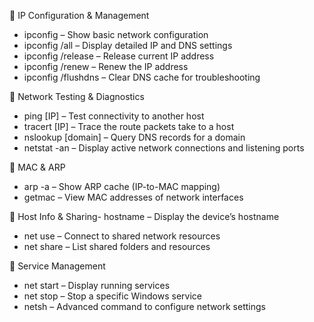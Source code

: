 📌 IP Configuration & Management
- ipconfig – Show basic network configuration 
- ipconfig /all – Display detailed IP and DNS settings 
- ipconfig /release – Release current IP address 
- ipconfig /renew – Renew the IP address 
- ipconfig /flushdns – Clear DNS cache for troubleshooting

📌 Network Testing & Diagnostics
- ping [IP] – Test connectivity to another host 
- tracert [IP] – Trace the route packets take to a host 
- nslookup [domain] – Query DNS records for a domain 
- netstat -an – Display active network connections and listening ports

📌 MAC & ARP
- arp -a – Show ARP cache (IP-to-MAC mapping) 
- getmac – View MAC addresses of network interfaces

📌 Host Info & Sharing- hostname – Display the device’s hostname 
- net use – Connect to shared network resources 
- net share – List shared folders and resources


📌 Service Management
- net start – Display running services 
- net stop – Stop a specific Windows service 
- netsh – Advanced command to configure network settings
